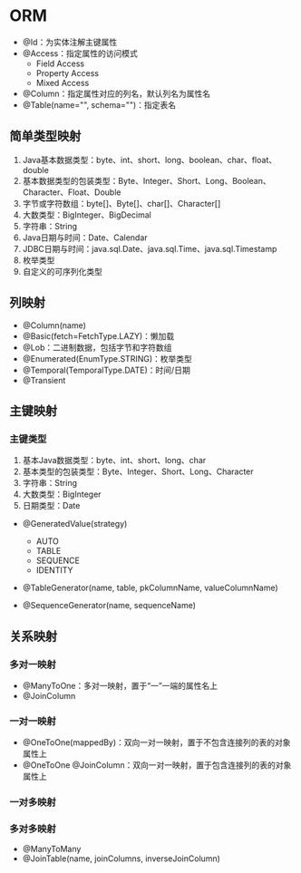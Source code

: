 # ORM

- @Id：为实体注解主键属性
- @Access：指定属性的访问模式
	- Field Access
	- Property Access
	- Mixed Access
- @Column：指定属性对应的列名，默认列名为属性名
- @Table(name="", schema="")：指定表名

## 简单类型映射
1. Java基本数据类型：byte、int、short、long、boolean、char、float、double
2. 基本数据类型的包装类型：Byte、Integer、Short、Long、Boolean、Character、Float、Double
3. 字节或字符数组：byte[]、Byte[]、char[]、Character[]
4. 大数类型：BigInteger、BigDecimal
5. 字符串：String
6. Java日期与时间：Date、Calendar
7. JDBC日期与时间：java.sql.Date、java.sql.Time、java.sql.Timestamp
8. 枚举类型
9. 自定义的可序列化类型

## 列映射

- @Column(name)
- @Basic(fetch=FetchType.LAZY)：懒加载
- @Lob：二进制数据，包括字节和字符数组
- @Enumerated(EnumType.STRING)：枚举类型
- @Temporal(TemporalType.DATE)：时间/日期
- @Transient

## 主键映射

### 主键类型

1. 基本Java数据类型：byte、int、short、long、char
2. 基本类型的包装类型：Byte、Integer、Short、Long、Character
3. 字符串：String
4. 大数类型：BigInteger
5. 日期类型：Date

- @GeneratedValue(strategy)
	- AUTO
	- TABLE
	- SEQUENCE
	- IDENTITY

- @TableGenerator(name, table, pkColumnName, valueColumnName)
- @SequenceGenerator(name, sequenceName)


## 关系映射

### 多对一映射

- @ManyToOne：多对一映射，置于“一”一端的属性名上
- @JoinColumn

### 一对一映射

- @OneToOne(mappedBy)：双向一对一映射，置于不包含连接列的表的对象属性上
- @OneToOne @JoinColumn：双向一对一映射，置于包含连接列的表的对象属性上

### 一对多映射

### 多对多映射

- @ManyToMany
- @JoinTable(name, joinColumns, inverseJoinColumn)